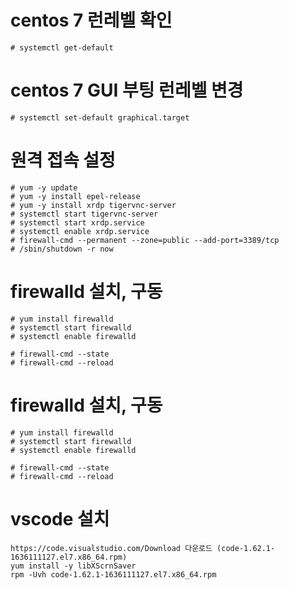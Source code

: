 # centos 7 런레벨 확인

```
# systemctl get-default
```

# centos 7 GUI 부팅 런레벨 변경 

```
# systemctl set-default graphical.target
```

# 원격 접속 설정 

```
# yum -y update
# yum -y install epel-release
# yum -y install xrdp tigervnc-server
# systemctl start tigervnc-server
# systemctl start xrdp.service
# systemctl enable xrdp.service
# firewall-cmd --permanent --zone=public --add-port=3389/tcp
# /sbin/shutdown -r now
```

# firewalld 설치, 구동

```
# yum install firewalld
# systemctl start firewalld
# systemctl enable firewalld

# firewall-cmd --state
# firewall-cmd --reload

```

# firewalld 설치, 구동

```
# yum install firewalld
# systemctl start firewalld
# systemctl enable firewalld

# firewall-cmd --state
# firewall-cmd --reload

```

# vscode 설치 

```
https://code.visualstudio.com/Download 다운로드 (code-1.62.1-1636111127.el7.x86_64.rpm)
yum install -y libXScrnSaver
rpm -Uvh code-1.62.1-1636111127.el7.x86_64.rpm
```

